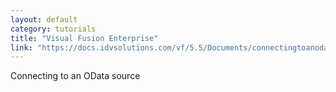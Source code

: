 ```yaml
---
layout: default
category: tutorials
title: "Visual Fusion Enterprise"
link: "https://docs.idvsolutions.com/vf/5.5/Documents/connectingtoanodatas.html"
---
```

Connecting to an OData source
